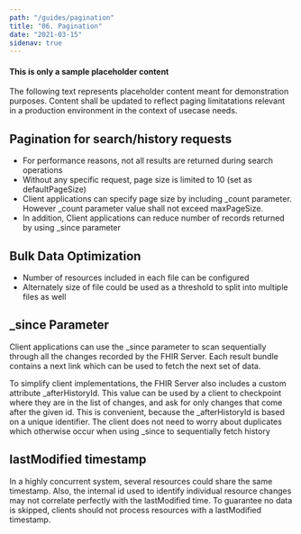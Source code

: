 ```yaml
---
path: "/guides/pagination"
title: "06. Pagination"
date: "2021-03-15"
sidenav: true
---
```


<div class="usa-alert usa-alert--warning">
  <div class="usa-alert__body">
    <h4 class="usa-alert__heading">This is only a sample placeholder content</h4>
    <p class="usa-alert__text">
        The following text represents placeholder content meant for demonstration purposes. 
        Content shall be updated to reflect paging limitatations relevant in a production environment
        in the context of usecase needs.
    </p>
  </div>
</div>

## Pagination for search/history requests

- For performance reasons, not all results are returned during search operations
- Without any specific request, page size is limited to 10 (set as defaultPageSize)
- Client applications can specify page size by including \_count parameter. However \_count parameter value shall not exceed maxPageSize.
- In addition, Client applications can reduce number of records returned by using \_since parameter

## Bulk Data Optimization

- Number of resources included in each file can be configured
- Alternately size of file could be used as a threshold to split into multiple files as well

## \_since Parameter

Client applications can use the \_since parameter to scan sequentially through all the changes recorded by the FHIR Server.
Each result bundle contains a next link which can be used to fetch the next set of data.

To simplify client implementations,
the FHIR Server also includes a custom attribute \_afterHistoryId. This value can be used by a client to checkpoint where
they are in the list of changes, and ask for only changes that come after the given id. This is convenient, because the
\_afterHistoryId is based on a unique identifier. The client does not need to worry about duplicates which otherwise occur
when using \_since to sequentially fetch history

## lastModified timestamp

In a highly concurrent system, several resources could share the same timestamp. Also, the internal id used to identify individual resource changes may not correlate perfectly with the lastModified time. To guarantee no data is skipped, clients should not process resources with a lastModified timestamp.

